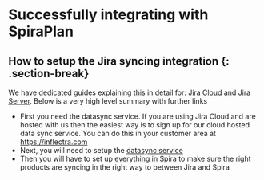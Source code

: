 # Successfully integrating with SpiraPlan

## How to setup the Jira syncing integration {: .section-break}
We have dedicated guides explaining this in detail for: [Jira Cloud](../../External-Bug-Tracking-Integration/Using-SpiraTeam-with-Jira-Cloud/) and [Jira Server](../../External-Bug-Tracking-Integration/Using-SpiraTeam-with-Jira-5+/). Below is a very high level summary with further links

- First you need the datasync service. If you are using Jira Cloud and are hosted with us then the easiest way is to sign up for our cloud hosted data sync service. You can do this in your customer area at https://inflectra.com
- Next, you will need to setup the [datasync service](../../External-Bug-Tracking-Integration/Setting-up-Data-Synchronization/#spira-external-tool-cloud-hosted) 
- Then you will have to set up [everything in Spira](../../External-Bug-Tracking-Integration/Using-SpiraTeam-with-Jira-Cloud/) to make sure the right products are syncing in the right way to between Jira and Spira